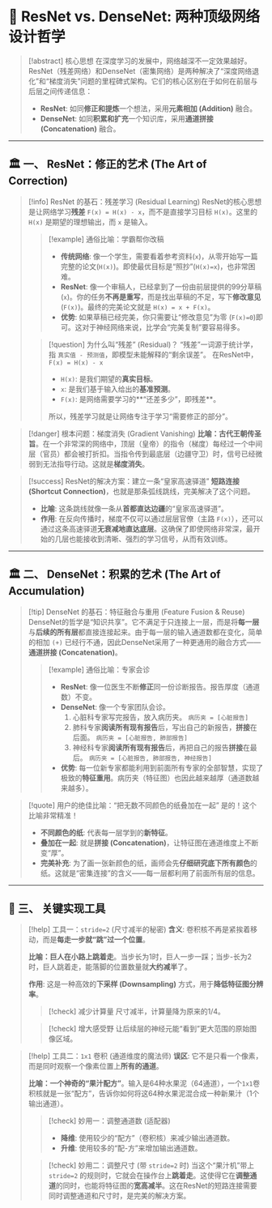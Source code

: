 
# 🧠 ResNet vs. DenseNet: 两种顶级网络设计哲学

> [!abstract] 核心思想
> 在深度学习的发展中，网络越深不一定效果越好。ResNet（残差网络）和DenseNet（密集网络）是两种解决了“深度网络退化”和“梯度消失”问题的里程碑式架构。它们的核心区别在于如何在前层与后层之间传递信息：
> - **ResNet**: 如同**修正和提炼**一个想法，采用**元素相加 (Addition)** 融合。
> - **DenseNet**: 如同**积累和扩充**一个知识库，采用**通道拼接 (Concatenation)** 融合。

---

## 🏛️ 一、 ResNet：修正的艺术 (The Art of Correction)

> [!info] ResNet 的基石：残差学习 (Residual Learning)
> ResNet的核心思想是让网络学习**残差** `F(x) = H(x) - x`，而不是直接学习目标 `H(x)`。这里的 `H(x)` 是期望的理想输出，而 `x` 是输入。
>
> > [!example] 通俗比喻：学霸帮你改稿
> > - **传统网络**: 像一个学生，需要看着参考资料(`x`)，从零开始写一篇完整的论文(`H(x)`)。即使最优目标是“照抄”(`H(x)=x`)，也非常困难。
> > - **ResNet**: 像一个审稿人，已经拿到了一份由前层提供的99分草稿(`x`)。你的任务**不再是重写**，而是找出草稿的不足，写下**修改意见**(`F(x)`)。最终的完美论文就是 `H(x) = x + F(x)`。
> > - **优势**: 如果草稿已经完美，你只需要让“修改意见”为零 (`F(x)=0`)即可。这对于神经网络来说，比学会“完美复制”要容易得多。
>
> > [!question] 为什么叫“残差” (Residual)？
> > “残差”一词源于统计学，指 `真实值 - 预测值`，即模型未能解释的“剩余误差”。
> > 在ResNet中，`F(x) = H(x) - x`
> > - `H(x)`: 是我们期望的**真实目标**。
> > - `x`: 是我们基于输入给出的**基准预测**。
> > - `F(x)`: 是网络需要学习的**“还差多少”，即残差**。
> >
> > 所以，残差学习就是让网络专注于学习“需要修正的部分”。

> [!danger] 根本问题：梯度消失 (Gradient Vanishing)
> **比喻：古代王朝传圣旨**。在一个非常深的网络中，顶层（皇帝）的指令（梯度）每经过一个中间层（官员）都会被打折扣。当指令传到最底层（边疆守卫）时，信号已经微弱到无法指导行动。这就是**梯度消失**。

> [!success] ResNet的解决方案：建立一条“皇家高速驿道”
> **短路连接 (Shortcut Connection)**，也就是那条弧线跳线，完美解决了这个问题。
> - **比喻**: 这条跳线就像一条从**首都直达边疆**的“皇家高速驿道”。
> - **作用**: 在反向传播时，梯度不仅可以通过层层官僚（主路 `F(x)`），还可以通过这条高速驿道**无衰减地直达底层**。这确保了即使网络非常深，最开始的几层也能接收到清晰、强烈的学习信号，从而有效训练。

---

## 🏛️ 二、 DenseNet：积累的艺术 (The Art of Accumulation)

> [!tip] DenseNet 的基石：特征融合与重用 (Feature Fusion & Reuse)
> DenseNet的哲学是“知识共享”。它不满足于只连接上一层，而是将**每一层**与**后续的所有层**都直接连接起来。由于每一层的输入通道数都在变化，简单的相加 `(+)` 已经行不通，因此DenseNet采用了一种更通用的融合方式——**通道拼接 (Concatenation)**。
>
> > [!example] 通俗比喻：专家会诊
> > - **ResNet**: 像一位医生不断**修正**同一份诊断报告。报告厚度（通道数）不变。
> > - **DenseNet**: 像一个专家团队会诊。
> >   1. 心脏科专家写完报告，放入病历夹。 `病历夹 = [心脏报告]`
> >   2. 肺科专家**阅读所有现有报告**后，写出自己的新报告，**拼接**在后面。 `病历夹 = [心脏报告, 肺部报告]`
> >   3. 神经科专家**阅读所有现有报告**后，再把自己的报告**拼接**在最后。 `病历夹 = [心脏报告, 肺部报告, 神经报告]`
> > - **优势**: 每一位新专家都能利用到前面所有专家的全部智慧，实现了极致的**特征重用**。病历夹（特征图）也因此越来越厚（通道数越来越多）。

> [!quote] 用户的绝佳比喻：“把无数不同颜色的纸叠加在一起”
> 是的！这个比喻非常精准！
> - **不同颜色的纸**: 代表每一层学到的**新特征**。
> - **叠加在一起**: 就是**拼接 (Concatenation)**，让特征图在通道维度上不断变“厚”。
> - **完美补充**: 为了画一张新颜色的纸，画师会先**仔细研究底下所有颜色**的纸。这就是“密集连接”的含义——每一层都利用了前面所有层的信息。

---

## 🔧 三、 关键实现工具

> [!help] 工具一：`stride=2` (尺寸减半的秘密)
> **含义**: 卷积核不再是紧挨着移动，而是**每走一步就“跳”过一个位置**。
>
> **比喻：巨人在小路上跳着走**。当步长为1时，巨人一步一踩；当步-长为2时，巨人跳着走，能落脚的位置数量就**大约减半**了。
>
> **作用**: 这是一种高效的**下采样 (Downsampling)** 方式，用于**降低特征图分辨率**。
> > [!check] 减少计算量
> > 尺寸减半，计算量降为原来的1/4。
>
> > [!check] 增大感受野
> > 让后续层的神经元能“看到”更大范围的原始图像区域。

> [!help] 工具二：`1x1` 卷积 (通道维度的魔法师)
> **误区**: 它不是只看一个像素，而是同时观察一个像素位置上**所有的通道**。
>
> **比喻：一个神奇的“果汁配方”**。输入是64种水果泥（64通道），一个`1x1`卷积核就是一张“配方”，告诉你如何将这64种水果泥混合成一种新果汁（1个输出通道）。
>
> > [!check] 妙用一：调整通道数 (适配器)
> > - **降维**: 使用较少的“配方”（卷积核）来减少输出通道数。
> > - **升维**: 使用较多的“配-方”来增加输出通道数。
>
> > [!check] 妙用二：调整尺寸 (带 `stride=2` 时)
> > 当这个“果汁机”带上 `stride=2` 的规则时，它就会在操作台上**跳着走**。这使得它在**调整通道**的同时，也能将特征图的**宽高减半**。这在ResNet的短路连接需要同时调整通道和尺寸时，是完美的解决方案。